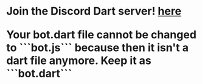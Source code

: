 <h1>Join the Discord Dart server! <a href="https://discord.gg/pzQQ2tx" target="_blank">here</a>

<p>Your bot.dart file cannot be changed to ```bot.js``` because then it isn't a dart file anymore. Keep it as ```bot.dart```<p>
